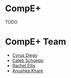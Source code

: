 # CompE+

TODO

# CompE+ Team

-   [Cyrus Diego](https://github.com/cyrusdiego)
-   [Caleb Schoepp](https://calebschoepp.com)
-   [Rachel Ellis](https://github.com/rachel-ellis)
-   [Anushka Khare](https://github.com/vibin)
